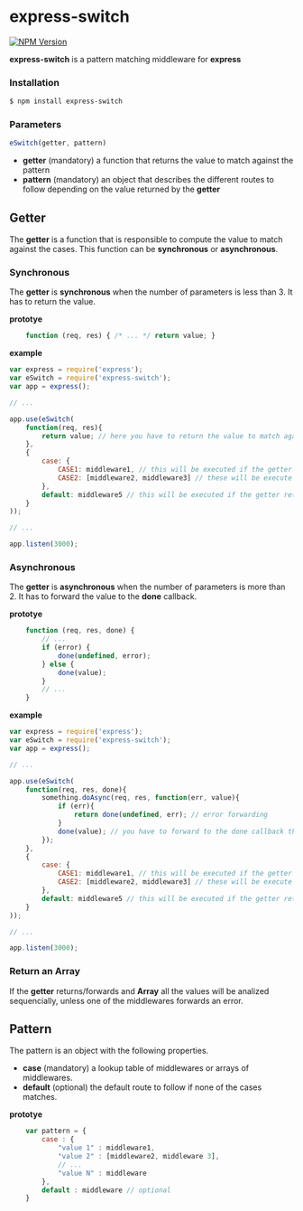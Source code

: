 express-switch
===

  [![NPM Version][npm-image]][npm-url]

__express-switch__ is a pattern matching middleware for __express__

### Installation

```bash
$ npm install express-switch
```

### Parameters

```js
eSwitch(getter, pattern)
```

 - __getter__ (mandatory) a function that returns the value to match against the pattern
 - __pattern__ (mandatory) an object that describes the different routes to follow depending on the value returned by the __getter__

Getter
---

The __getter__ is a function that is responsible to compute the value to match against the cases.
This function can be __synchronous__ or __asynchronous__.

### Synchronous

The __getter__ is __synchronous__ when the number of parameters is less than 3.
It has to return the value.

__prototye__

```js
    function (req, res) { /* ... */ return value; }
```

__example__

```js
var express = require('express');
var eSwitch = require('express-switch');
var app = express();

// ...

app.use(eSwitch(
    function(req, res){
        return value; // here you have to return the value to match against the cases
    },
    {
        case: {
            CASE1: middleware1, // this will be executed if the getter returns 'CASE1'
            CASE2: [middleware2, middleware3] // these will be execute if the getter returns 'CASE2'
        },
        default: middleware5 // this will be executed if the getter return neither 'CASE1' nor 'CASE2'
    }
));

// ...

app.listen(3000);
```

### Asynchronous
The __getter__ is __asynchronous__ when the number of parameters is more than 2.
It has to forward the value to the __done__ callback.

__prototye__

```js
    function (req, res, done) {
        // ...
        if (error) {
            done(undefined, error);
        } else {
            done(value);
        }
        // ...
    }
```

__example__


```js
var express = require('express');
var eSwitch = require('express-switch');
var app = express();

// ...

app.use(eSwitch(
    function(req, res, done){
        something.doAsync(req, res, function(err, value){
            if (err){
                return done(undefined, err); // error forwarding
            }
            done(value); // you have to forward to the done callback the value to match against the cases
        });
    },
    {
        case: {
            CASE1: middleware1, // this will be executed if the getter returns 'CASE1'
            CASE2: [middleware2, middleware3] // these will be execute if the getter returns 'CASE2'
        },
        default: middleware5 // this will be executed if the getter return neither 'CASE1' nor 'CASE2'
    }
));

// ...

app.listen(3000);
```

### Return an Array
If the __getter__ returns/forwards and __Array__ all the values will be analized sequencially, unless one of the middlewares forwards an error.

Pattern
---

The pattern is an object with the following properties.

 - __case__ (mandatory) a lookup table of middlewares or arrays of middlewares.
 - __default__ (optional) the default route to follow if none of the cases matches.

__prototye__

```js
    var pattern = {
        case : {
            "value 1" : middleware1,
            "value 2" : [middleware2, middleware 3],
            // ...
            "value N" : middleware
        },
        default : middleware // optional
    }
```

[npm-image]: https://img.shields.io/npm/v/express-switch.svg?style=flat
[npm-url]: https://npmjs.org/package/express-switch
